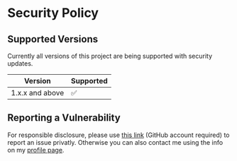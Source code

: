 # Security Policy

## Supported Versions

Currently all versions of this project are
being supported with security updates.

| Version         | Supported          |
| --------------- | ------------------ |
| 1.x.x and above | :white_check_mark: |

## Reporting a Vulnerability

For responsible disclosure, please use [this link](https://github.com/thomasleplus/Asn1dump/security/advisories/new) (GitHub account required) to report an issue privatly. Otherwise you can also contact me using the info on my [profile page](https://github.com/thomasleplus).
